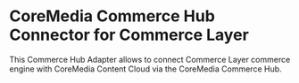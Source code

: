 # CoreMedia Commerce Hub Connector for Commerce Layer

This Commerce Hub Adapter allows to connect Commerce Layer commerce engine with CoreMedia Content Cloud via the CoreMedia Commerce Hub.
